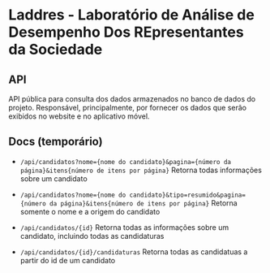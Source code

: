 # Laddres - Laboratório de Análise de Desempenho Dos REpresentantes da Sociedade

## API

 API pública para consulta dos dados armazenados no banco de dados do projeto. Responsável, principalmente, por fornecer os dados que serão exibidos no website e no aplicativo móvel.

## Docs (temporário)

- `/api/candidatos?nome={nome do candidato}&pagina={número da página}&itens{número de itens por página}`
  Retorna todas informações sobre um candidato

- `/api/candidatos?nome={nome do candidato}&tipo=resumido&pagina={número da página}&itens{número de itens por página}`
  Retorna somente o nome e a origem do candidato

- `/api/candidatos/{id}`
  Retorna todas as informações sobre um candidato, incluindo todas as candidaturas

- `/api/candidatos/{id}/candidaturas`
  Retorna todas as candidatuas a partir do id de um candidato
